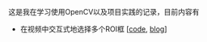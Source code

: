 这是我在学习使用OpenCV以及项目实践的记录，目前内容有

- 在视频中交互式地选择多个ROI框  [[code](code/mouse_event/select_rois_in_video.py), [blog](docs/使用OpenCV进行ROI选取.md)]

